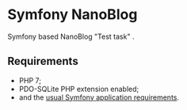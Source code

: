 Symfony NanoBlog 
========================

Symfony based NanoBlog "Test task" .

Requirements
------------

  * PHP 7;
  * PDO-SQLite PHP extension enabled;
  * and the [usual Symfony application requirements](https://symfony.com/doc/current/reference/requirements.html).

